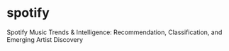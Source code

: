 # spotify
Spotify Music Trends &amp; Intelligence: Recommendation, Classification, and Emerging Artist Discovery
